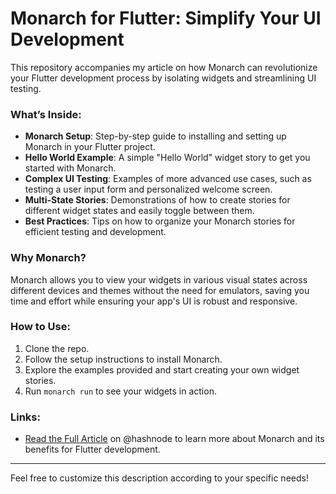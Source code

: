 
# Monarch for Flutter: Simplify Your UI Development

This repository accompanies my article on how Monarch can revolutionize your Flutter development process by isolating widgets and streamlining UI testing. 

### What’s Inside:

- **Monarch Setup**: Step-by-step guide to installing and setting up Monarch in your Flutter project.
- **Hello World Example**: A simple "Hello World" widget story to get you started with Monarch.
- **Complex UI Testing**: Examples of more advanced use cases, such as testing a user input form and personalized welcome screen.
- **Multi-State Stories**: Demonstrations of how to create stories for different widget states and easily toggle between them.
- **Best Practices**: Tips on how to organize your Monarch stories for efficient testing and development.

### Why Monarch?

Monarch allows you to view your widgets in various visual states across different devices and themes without the need for emulators, saving you time and effort while ensuring your app's UI is robust and responsive.

### How to Use:

1. Clone the repo.
2. Follow the setup instructions to install Monarch.
3. Explore the examples provided and start creating your own widget stories.
4. Run `monarch run` to see your widgets in action.

### Links:

- [Read the Full Article](https://enzoftware.hashnode.dev/isolating-flutter-widgets-getting-started-with-monarch) on @hashnode to learn more about Monarch and its benefits for Flutter development.

---

Feel free to customize this description according to your specific needs!
